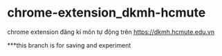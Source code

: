 # chrome-extension_dkmh-hcmute
chrome extension đăng kí môn tự động trên https://dkmh.hcmute.edu.vn
 
***this branch is for saving and experiment
